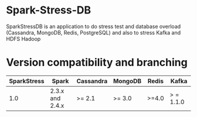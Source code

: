 # Spark-Stress-DB
SparkStressDB is an application to do stress test and database overload (Cassandra, MongoDB, Redis, PostgreSQL) and also to stress Kafka and HDFS Hadoop

# Version compatibility and branching

| SparkStress  |   Spark        |    Cassandra  | MongoDB    |   Redis    |  Kafka    | 
|     ---      |     ---        |     ---       |  ---       |   ---      |   ---     |
| 1.0          | 2.3.x and 2.4.x| >= 2.1        |>= 3.0      | >=4.0      | > = 1.1.0 |

